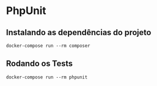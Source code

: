 # PhpUnit

## Instalando as dependências do projeto

```
docker-compose run --rm composer
```

## Rodando os Tests

```
docker-compose run --rm phpunit
```